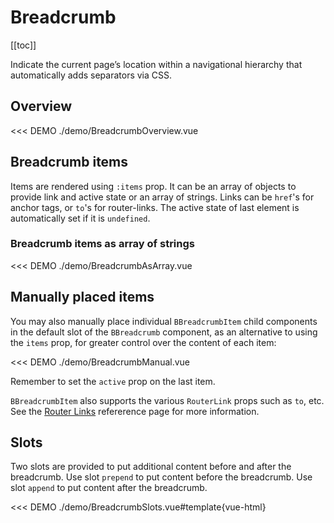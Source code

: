 # Breadcrumb

<ComponentSidebar>

[[toc]]

</ComponentSidebar>

<div class="lead mb-5">

Indicate the current page’s location within a navigational hierarchy that automatically adds separators via CSS.

</div>

## Overview

<<< DEMO ./demo/BreadcrumbOverview.vue

## Breadcrumb items

Items are rendered using `:items` prop. It can be an array of objects to provide link and active
state or an array of strings. Links can be `href`'s for anchor tags, or `to`'s for router-links.
The active state of last element is automatically set if it is `undefined`.

### Breadcrumb items as array of strings

<<< DEMO ./demo/BreadcrumbAsArray.vue

## Manually placed items

You may also manually place individual `BBreadcrumbItem` child components in the default slot of
the `BBreadcrumb` component, as an alternative to using the `items` prop, for greater control
over the content of each item:

<<< DEMO ./demo/BreadcrumbManual.vue

Remember to set the `active` prop on the last item.

`BBreadcrumbItem` also supports the various `RouterLink` props such as `to`, etc. See the
[Router Links](/docs/reference/router-links) refererence page for more information.

## Slots

Two slots are provided to put additional content before and after the breadcrumb.
Use slot `prepend` to put content before the breadcrumb. Use slot `append` to put content after the breadcrumb.

<<< DEMO ./demo/BreadcrumbSlots.vue#template{vue-html}

<ComponentReference :data="data" />

<script setup lang="ts">
import {data} from '../../data/components/breadcrumb.data'
</script>
